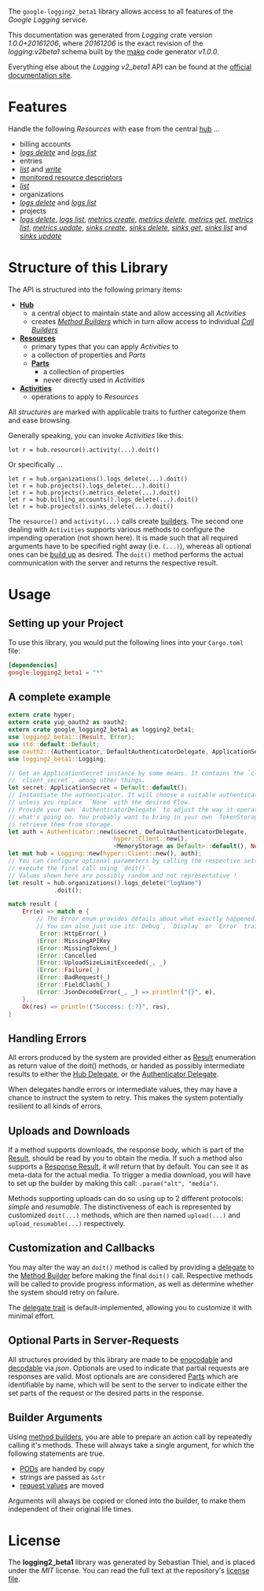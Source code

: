 <!---
DO NOT EDIT !
This file was generated automatically from 'src/mako/api/README.md.mako'
DO NOT EDIT !
-->
The `google-logging2_beta1` library allows access to all features of the *Google Logging* service.

This documentation was generated from *Logging* crate version *1.0.0+20161206*, where *20161206* is the exact revision of the *logging:v2beta1* schema built by the [mako](http://www.makotemplates.org/) code generator *v1.0.0*.

Everything else about the *Logging* *v2_beta1* API can be found at the
[official documentation site](https://cloud.google.com/logging/docs/).
# Features

Handle the following *Resources* with ease from the central [hub](http://byron.github.io/google-apis-rs/google_logging2_beta1/struct.Logging.html) ... 

* billing accounts
 * [*logs delete*](http://byron.github.io/google-apis-rs/google_logging2_beta1/struct.BillingAccountLogDeleteCall.html) and [*logs list*](http://byron.github.io/google-apis-rs/google_logging2_beta1/struct.BillingAccountLogListCall.html)
* entries
 * [*list*](http://byron.github.io/google-apis-rs/google_logging2_beta1/struct.EntryListCall.html) and [*write*](http://byron.github.io/google-apis-rs/google_logging2_beta1/struct.EntryWriteCall.html)
* [monitored resource descriptors](http://byron.github.io/google-apis-rs/google_logging2_beta1/struct.MonitoredResourceDescriptor.html)
 * [*list*](http://byron.github.io/google-apis-rs/google_logging2_beta1/struct.MonitoredResourceDescriptorListCall.html)
* organizations
 * [*logs delete*](http://byron.github.io/google-apis-rs/google_logging2_beta1/struct.OrganizationLogDeleteCall.html) and [*logs list*](http://byron.github.io/google-apis-rs/google_logging2_beta1/struct.OrganizationLogListCall.html)
* projects
 * [*logs delete*](http://byron.github.io/google-apis-rs/google_logging2_beta1/struct.ProjectLogDeleteCall.html), [*logs list*](http://byron.github.io/google-apis-rs/google_logging2_beta1/struct.ProjectLogListCall.html), [*metrics create*](http://byron.github.io/google-apis-rs/google_logging2_beta1/struct.ProjectMetricCreateCall.html), [*metrics delete*](http://byron.github.io/google-apis-rs/google_logging2_beta1/struct.ProjectMetricDeleteCall.html), [*metrics get*](http://byron.github.io/google-apis-rs/google_logging2_beta1/struct.ProjectMetricGetCall.html), [*metrics list*](http://byron.github.io/google-apis-rs/google_logging2_beta1/struct.ProjectMetricListCall.html), [*metrics update*](http://byron.github.io/google-apis-rs/google_logging2_beta1/struct.ProjectMetricUpdateCall.html), [*sinks create*](http://byron.github.io/google-apis-rs/google_logging2_beta1/struct.ProjectSinkCreateCall.html), [*sinks delete*](http://byron.github.io/google-apis-rs/google_logging2_beta1/struct.ProjectSinkDeleteCall.html), [*sinks get*](http://byron.github.io/google-apis-rs/google_logging2_beta1/struct.ProjectSinkGetCall.html), [*sinks list*](http://byron.github.io/google-apis-rs/google_logging2_beta1/struct.ProjectSinkListCall.html) and [*sinks update*](http://byron.github.io/google-apis-rs/google_logging2_beta1/struct.ProjectSinkUpdateCall.html)




# Structure of this Library

The API is structured into the following primary items:

* **[Hub](http://byron.github.io/google-apis-rs/google_logging2_beta1/struct.Logging.html)**
    * a central object to maintain state and allow accessing all *Activities*
    * creates [*Method Builders*](http://byron.github.io/google-apis-rs/google_logging2_beta1/trait.MethodsBuilder.html) which in turn
      allow access to individual [*Call Builders*](http://byron.github.io/google-apis-rs/google_logging2_beta1/trait.CallBuilder.html)
* **[Resources](http://byron.github.io/google-apis-rs/google_logging2_beta1/trait.Resource.html)**
    * primary types that you can apply *Activities* to
    * a collection of properties and *Parts*
    * **[Parts](http://byron.github.io/google-apis-rs/google_logging2_beta1/trait.Part.html)**
        * a collection of properties
        * never directly used in *Activities*
* **[Activities](http://byron.github.io/google-apis-rs/google_logging2_beta1/trait.CallBuilder.html)**
    * operations to apply to *Resources*

All *structures* are marked with applicable traits to further categorize them and ease browsing.

Generally speaking, you can invoke *Activities* like this:

```Rust,ignore
let r = hub.resource().activity(...).doit()
```

Or specifically ...

```ignore
let r = hub.organizations().logs_delete(...).doit()
let r = hub.projects().logs_delete(...).doit()
let r = hub.projects().metrics_delete(...).doit()
let r = hub.billing_accounts().logs_delete(...).doit()
let r = hub.projects().sinks_delete(...).doit()
```

The `resource()` and `activity(...)` calls create [builders][builder-pattern]. The second one dealing with `Activities` 
supports various methods to configure the impending operation (not shown here). It is made such that all required arguments have to be 
specified right away (i.e. `(...)`), whereas all optional ones can be [build up][builder-pattern] as desired.
The `doit()` method performs the actual communication with the server and returns the respective result.

# Usage

## Setting up your Project

To use this library, you would put the following lines into your `Cargo.toml` file:

```toml
[dependencies]
google-logging2_beta1 = "*"
```

## A complete example

```Rust
extern crate hyper;
extern crate yup_oauth2 as oauth2;
extern crate google_logging2_beta1 as logging2_beta1;
use logging2_beta1::{Result, Error};
use std::default::Default;
use oauth2::{Authenticator, DefaultAuthenticatorDelegate, ApplicationSecret, MemoryStorage};
use logging2_beta1::Logging;

// Get an ApplicationSecret instance by some means. It contains the `client_id` and 
// `client_secret`, among other things.
let secret: ApplicationSecret = Default::default();
// Instantiate the authenticator. It will choose a suitable authentication flow for you, 
// unless you replace  `None` with the desired Flow.
// Provide your own `AuthenticatorDelegate` to adjust the way it operates and get feedback about 
// what's going on. You probably want to bring in your own `TokenStorage` to persist tokens and
// retrieve them from storage.
let auth = Authenticator::new(&secret, DefaultAuthenticatorDelegate,
                              hyper::Client::new(),
                              <MemoryStorage as Default>::default(), None);
let mut hub = Logging::new(hyper::Client::new(), auth);
// You can configure optional parameters by calling the respective setters at will, and
// execute the final call using `doit()`.
// Values shown here are possibly random and not representative !
let result = hub.organizations().logs_delete("logName")
             .doit();

match result {
    Err(e) => match e {
        // The Error enum provides details about what exactly happened.
        // You can also just use its `Debug`, `Display` or `Error` traits
         Error::HttpError(_)
        |Error::MissingAPIKey
        |Error::MissingToken(_)
        |Error::Cancelled
        |Error::UploadSizeLimitExceeded(_, _)
        |Error::Failure(_)
        |Error::BadRequest(_)
        |Error::FieldClash(_)
        |Error::JsonDecodeError(_, _) => println!("{}", e),
    },
    Ok(res) => println!("Success: {:?}", res),
}

```
## Handling Errors

All errors produced by the system are provided either as [Result](http://byron.github.io/google-apis-rs/google_logging2_beta1/enum.Result.html) enumeration as return value of 
the doit() methods, or handed as possibly intermediate results to either the 
[Hub Delegate](http://byron.github.io/google-apis-rs/google_logging2_beta1/trait.Delegate.html), or the [Authenticator Delegate](http://byron.github.io/google-apis-rs/google_logging2_beta1/../yup-oauth2/trait.AuthenticatorDelegate.html).

When delegates handle errors or intermediate values, they may have a chance to instruct the system to retry. This 
makes the system potentially resilient to all kinds of errors.

## Uploads and Downloads
If a method supports downloads, the response body, which is part of the [Result](http://byron.github.io/google-apis-rs/google_logging2_beta1/enum.Result.html), should be
read by you to obtain the media.
If such a method also supports a [Response Result](http://byron.github.io/google-apis-rs/google_logging2_beta1/trait.ResponseResult.html), it will return that by default.
You can see it as meta-data for the actual media. To trigger a media download, you will have to set up the builder by making
this call: `.param("alt", "media")`.

Methods supporting uploads can do so using up to 2 different protocols: 
*simple* and *resumable*. The distinctiveness of each is represented by customized 
`doit(...)` methods, which are then named `upload(...)` and `upload_resumable(...)` respectively.

## Customization and Callbacks

You may alter the way an `doit()` method is called by providing a [delegate](http://byron.github.io/google-apis-rs/google_logging2_beta1/trait.Delegate.html) to the 
[Method Builder](http://byron.github.io/google-apis-rs/google_logging2_beta1/trait.CallBuilder.html) before making the final `doit()` call. 
Respective methods will be called to provide progress information, as well as determine whether the system should 
retry on failure.

The [delegate trait](http://byron.github.io/google-apis-rs/google_logging2_beta1/trait.Delegate.html) is default-implemented, allowing you to customize it with minimal effort.

## Optional Parts in Server-Requests

All structures provided by this library are made to be [enocodable](http://byron.github.io/google-apis-rs/google_logging2_beta1/trait.RequestValue.html) and 
[decodable](http://byron.github.io/google-apis-rs/google_logging2_beta1/trait.ResponseResult.html) via *json*. Optionals are used to indicate that partial requests are responses 
are valid.
Most optionals are are considered [Parts](http://byron.github.io/google-apis-rs/google_logging2_beta1/trait.Part.html) which are identifiable by name, which will be sent to 
the server to indicate either the set parts of the request or the desired parts in the response.

## Builder Arguments

Using [method builders](http://byron.github.io/google-apis-rs/google_logging2_beta1/trait.CallBuilder.html), you are able to prepare an action call by repeatedly calling it's methods.
These will always take a single argument, for which the following statements are true.

* [PODs][wiki-pod] are handed by copy
* strings are passed as `&str`
* [request values](http://byron.github.io/google-apis-rs/google_logging2_beta1/trait.RequestValue.html) are moved

Arguments will always be copied or cloned into the builder, to make them independent of their original life times.

[wiki-pod]: http://en.wikipedia.org/wiki/Plain_old_data_structure
[builder-pattern]: http://en.wikipedia.org/wiki/Builder_pattern
[google-go-api]: https://github.com/google/google-api-go-client

# License
The **logging2_beta1** library was generated by Sebastian Thiel, and is placed 
under the *MIT* license.
You can read the full text at the repository's [license file][repo-license].

[repo-license]: https://github.com/Byron/google-apis-rsblob/master/LICENSE.md
